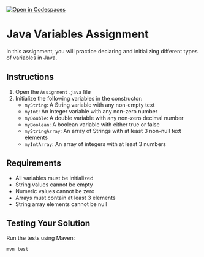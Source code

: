 [![Open in Codespaces](https://classroom.github.com/assets/launch-codespace-2972f46106e565e64193e422d61a12cf1da4916b45550586e14ef0a7c637dd04.svg)](https://classroom.github.com/open-in-codespaces?assignment_repo_id=18069049)
# Java Variables Assignment

In this assignment, you will practice declaring and initializing different types of variables in Java.

## Instructions

1. Open the `Assignment.java` file
2. Initialize the following variables in the constructor:
   - `myString`: A String variable with any non-empty text
   - `myInt`: An integer variable with any non-zero number
   - `myDouble`: A double variable with any non-zero decimal number
   - `myBoolean`: A boolean variable with either true or false
   - `myStringArray`: An array of Strings with at least 3 non-null text elements
   - `myIntArray`: An array of integers with at least 3 numbers



## Requirements
- All variables must be initialized
- String values cannot be empty
- Numeric values cannot be zero
- Arrays must contain at least 3 elements
- String array elements cannot be null

## Testing Your Solution
Run the tests using Maven:
```bash
mvn test
```
